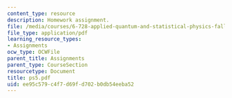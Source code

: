 ```yaml
---
content_type: resource
description: Homework assignment.
file: /media/courses/6-728-applied-quantum-and-statistical-physics-fall-2006/ee95c579c4f7d69fd702b0db54eeba52_ps5.pdf
file_type: application/pdf
learning_resource_types:
- Assignments
ocw_type: OCWFile
parent_title: Assignments
parent_type: CourseSection
resourcetype: Document
title: ps5.pdf
uid: ee95c579-c4f7-d69f-d702-b0db54eeba52
---
```


